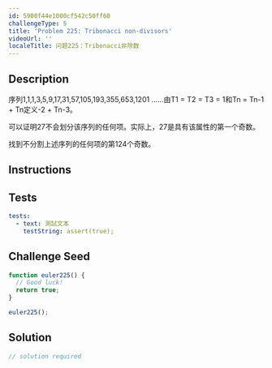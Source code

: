 ```yaml
---
id: 5900f44e1000cf542c50ff60
challengeType: 5
title: 'Problem 225: Tribonacci non-divisors'
videoUrl: ''
localeTitle: 问题225：Tribonacci非除数
---
```


## Description
<section id="description">序列1,1,1,3,5,9,17,31,57,105,193,355,653,1201 ......由T1 = T2 = T3 = 1和Tn = Tn-1 + Tn定义-2 + Tn-3。 <p>可以证明27不会划分该序列的任何项。实际上，27是具有该属性的第一个奇数。 </p><p>找到不分割上述序列的任何项的第124个奇数。 </p></section>

## Instructions
<section id="instructions">
</section>

## Tests
<section id='tests'>

```yml
tests:
  - text: 測試文本
    testString: assert(true);

```

</section>

## Challenge Seed
<section id='challengeSeed'>

<div id='js-seed'>

```js
function euler225() {
  // Good luck!
  return true;
}

euler225();

```

</div>



</section>

## Solution
<section id='solution'>

```js
// solution required
```
</section>
